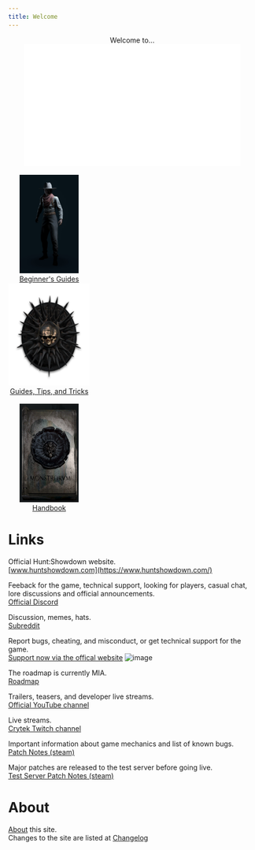 ```yaml
---
title: Welcome
---
```


<p style="text-align:center">
Welcome to...  
<br/>
<img src="assets/img/logo.png" width="440" height="248">
</p>
<p style="display:flex; justify-content: space-between; width: 75%; margin: auto;">
  
<div style="width:33%;text-align:center">
  <a href="beginner">
      <img width="120" height="200" src="assets/img/beginner.png"/>
      <br/>Beginner's Guides
  </a>
  <br/>
</div>
<div style="width:33%;text-align:center">
  <a href="guides">
    <img width="208" height="208" src="assets/img/guides.png"/>
    <br/>Guides, Tips, and Tricks
  </a>
</div>
<br/>
<div style="width:33%;text-align:center">
  <a href="handbook">
    <img width="120" height="200" src="assets/img/handbook.png"/>
    <br/>Handbook
  </a>
</div>
</p>

# Links
Official Hunt:Showdown website.  
[www.huntshowdown.com](https://www.huntshowdown.com/)  

Feeback for the game, technical support, looking for players, casual chat, lore discussions and official announcements.  
[Official Discord](https://discord.gg/huntshowdown)

Discussion, memes, hats.   
[Subreddit](https://www.reddit.com/r/huntshowdown)

Report bugs, cheating, and misconduct, or get technical support for the game.  
[Support now via the offical website](https://www.huntshowdown.com/)
![image](https://user-images.githubusercontent.com/1551332/148677042-6807b8bf-767a-4a07-81a4-d201a36af17e.png)


The roadmap is currently MIA.   
[Roadmap](https://www.huntshowdown.com/roadmap)

Trailers, teasers, and developer live streams.  
[Official YouTube channel](https://www.youtube.com/c/HuntShowdown)

Live streams.  
[Crytek Twitch channel](https://www.twitch.tv/crytek)

Important information about game mechanics and list of known bugs.  
[Patch Notes (steam)](https://store.steampowered.com/newshub/app/594650?updates=true)

Major patches are released to the test server before going live.  
[Test Server Patch Notes (steam)](https://steamcommunity.com/app/770720/allnews/)

# About
[About](about) this site.  
Changes to the site are listed at [Changelog](change-log) 


